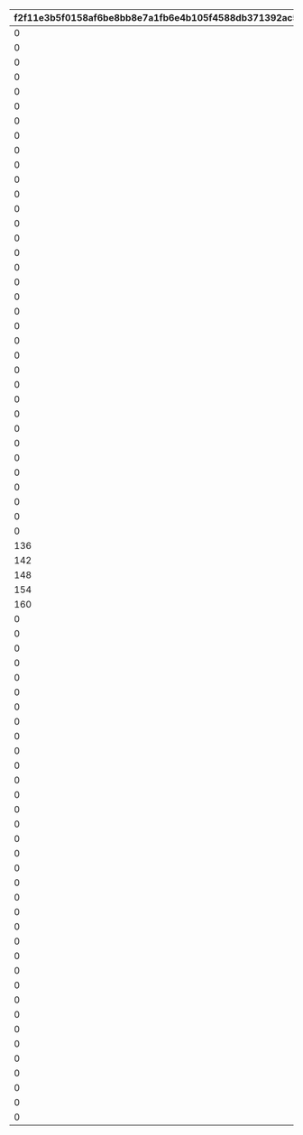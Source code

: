 |f2f11e3b5f0158af6be8bb8e7a1fb6e4b105f4588db371392ac50209f0119be1|1dc4b40ec965a2c8f218bcbb818b4aca20cee7f6a43dd39175cfa69784458e95|00246d7103f35e0ab79b6f37e8cd49edaf58a1b986a794e7603db24c1376bf58|1f4d11da45af3cd7ca6496b0427e3fdb77d4045bbe256718ff63820f34b126c6|704bba2bb8118ebd517ae9b76888ee68627f29d540fcf706d651d28121c5b085|13780e477ea29719581b2c804d7b5443922058937907f04a2971b0141b1f7355|ff3f37dfbe878be412043ba9508f79871517d77953d9cece1fe0a5f99e9d5378|7574d9aa3415b57e1b6cdb1570f2690b462609a34b2fa160a29965d1e1a7c91c|8db9cd1b4ef5ed73f00765dbcb77de70f7c2ce70857062c77ca9e83dcabc8dae|
| --- | --- | --- | --- | --- | --- | --- | --- | --- |
|0|101|4|1|2|0|0|0|3|
|0|102|8|5|6|0|0|0|7|
|0|103|12|9|10|0|0|0|11|
|0|104|16|13|14|0|0|0|15|
|0|105|20|17|18|0|0|0|19|
|0|106|0|21|22|0|0|0|23|
|0|107|0|24|25|0|0|0|26|
|0|108|0|27|28|0|0|0|29|
|0|109|0|30|31|0|0|0|32|
|0|110|0|33|34|0|0|0|35|
|0|111|0|36|37|39|0|0|38|
|0|112|0|40|41|43|0|0|42|
|0|113|0|44|45|47|0|0|46|
|0|114|0|48|49|51|0|0|50|
|0|115|0|52|53|55|0|0|54|
|0|201|59|56|57|0|0|0|58|
|0|202|63|60|61|0|0|0|62|
|0|203|67|64|65|0|0|0|66|
|0|204|71|68|69|0|0|0|70|
|0|205|75|72|73|0|0|0|74|
|0|206|0|76|77|79|0|0|78|
|0|207|0|80|81|83|0|0|82|
|0|208|0|84|85|87|0|0|86|
|0|209|0|88|89|91|0|0|90|
|0|210|0|92|93|95|0|0|94|
|0|211|322|96|97|321|0|0|98|
|0|212|324|99|100|323|0|0|101|
|0|213|326|102|103|325|0|0|104|
|0|214|328|105|106|327|0|0|107|
|0|215|330|108|109|329|0|0|110|
|0|301|0|111|112|114|0|0|113|
|0|302|0|115|116|118|0|0|117|
|0|303|0|119|120|122|0|0|121|
|0|304|0|123|124|126|0|0|125|
|0|305|0|127|128|130|0|0|129|
|136|306|135|131|132|0|133|0|134|
|142|307|141|137|138|0|139|0|140|
|148|308|147|143|144|0|145|0|146|
|154|309|153|149|150|0|151|0|152|
|160|310|159|155|156|0|157|0|158|
|0|311|164|161|162|0|0|0|163|
|0|312|168|165|166|0|0|0|167|
|0|313|172|169|170|0|0|0|171|
|0|314|176|173|174|0|0|0|175|
|0|315|180|177|178|0|0|0|179|
|0|401|184|181|182|0|0|0|183|
|0|402|188|185|186|0|0|0|187|
|0|403|192|189|190|0|0|0|191|
|0|404|196|193|194|0|0|0|195|
|0|405|200|197|198|0|0|0|199|
|0|406|205|201|202|0|203|0|204|
|0|407|210|206|207|0|208|0|209|
|0|408|215|211|212|0|213|0|214|
|0|409|220|216|217|0|218|0|219|
|0|410|225|221|222|0|223|0|224|
|0|411|230|226|227|229|0|0|228|
|0|412|235|231|232|234|0|0|233|
|0|413|240|236|237|239|0|0|238|
|0|414|245|241|242|244|0|0|243|
|0|415|250|246|247|249|0|0|248|
|0|501|0|251|252|254|0|0|253|
|0|502|0|255|256|258|0|0|257|
|0|503|0|259|260|262|0|0|261|
|0|504|0|263|264|266|0|0|265|
|0|505|0|267|268|270|0|0|269|
|0|506|275|271|272|274|0|0|273|
|0|507|280|276|277|279|0|0|278|
|0|508|285|281|282|284|0|0|283|
|0|509|290|286|287|289|0|0|288|
|0|510|295|291|292|294|0|0|293|
|0|511|0|296|297|299|0|300|298|
|0|512|0|301|302|304|0|305|303|
|0|513|0|306|307|309|0|310|308|
|0|514|0|311|312|314|0|315|313|
|0|515|0|316|317|319|0|320|318|